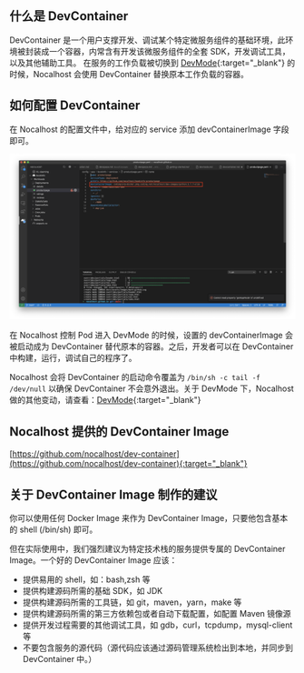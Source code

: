 ## 什么是 DevContainer

DevContainer 是一个用户支撑开发、调试某个特定微服务组件的基础环境，此环境被封装成一个容器，内常含有开发该微服务组件的全套 SDK，开发调试工具，以及其他辅助工具。
在服务的工作负载被切换到 [DevMode](https://nocalhost.dev/zh/Concepts/devmode/){:target="_blank"} 的时候，Nocalhost 会使用 DevContainer 替换原本工作负载的容器。

## 如何配置 DevContainer

在 Nocalhost 的配置文件中，给对应的 service 添加 devContainerImage 字段即可。

![](../../assets/images/devcontainerimage.png)

在 Nocalhost 控制 Pod 进入 DevMode 的时候，设置的 devContainerImage 会被启动成为 DevContainer 替代原本的容器。之后，开发者可以在 DevContainer 中构建，运行，调试自己的程序了。

Nocalhost 会将 DevContainer 的启动命令覆盖为 `/bin/sh -c tail -f /dev/null` 以确保 DevContainer 不会意外退出。关于 DevMode 下，Nocalhost 做的其他变动，请查看：[DevMode](https://nocalhost.dev/zh/Concepts/devmode/){:target="_blank"}

## Nocalhost 提供的 DevContainer Image

[https://github.com/nocalhost/dev-container](https://github.com/nocalhost/dev-container){:target="_blank"}

## 关于 DevContainer Image 制作的建议

你可以使用任何 Docker Image 来作为 DevContainer Image，只要他包含基本的 shell (/bin/sh) 即可。

但在实际使用中，我们强烈建议为特定技术栈的服务提供专属的 DevContainer Image。一个好的 DevContainer Image 应该：

- 提供易用的 shell，如：bash,zsh 等
- 提供构建源码所需的基础 SDK，如 JDK
- 提供构建源码所需的工具链，如 git，maven，yarn，make 等
- 提供构建源码所需的第三方依赖包或者自动下载配置，如配置 Maven 镜像源
- 提供开发过程需要的其他调试工具，如 gdb，curl，tcpdump，mysql-client 等
- 不要包含服务的源代码（源代码应该通过源码管理系统检出到本地，并同步到 DevContainer 中。）
